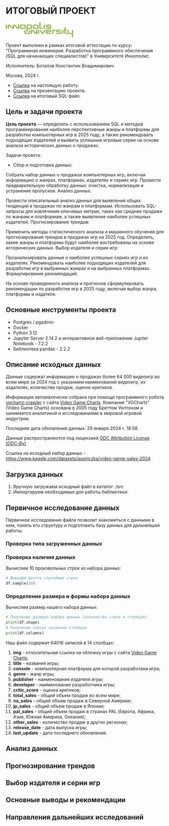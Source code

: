 # ИТОГОВЫЙ ПРОЕКТ

<img src="../extra/img/innopolis-logo.svg" height="48px" href="#"/>

Проект выполнен в рамках итоговой аттестации по курсу: "Программная инженерия. Разработка программного обеспечения (SQL для начинающих специалистов)" в Университете Иннополис.

Исполнитель: Боталов Константин Владимирович

Москва, 2024 г.

* [Ссылка](https://github.com/botalov-pro/innopolis-practicum/blob/main/exam/EXAM_FINAL.MD) на настоящую работу.
* [Ссылка](#) на презентацию проекта.
* [Ссылка](https://github.com/botalov-pro/innopolis-practicum/blob/main/exam/sql/exam_final.sql) на итоговый SQL-файл.

## Цель и задачи проекта

**Цель проекта** — определить c использованием SQL и методов программирования наиболее перспективные жанры и платформы для разработки компьютерных игр в 2025 году, а также рекомендовать подходящих издателей и выявить успешные игровые серии на основе анализа исторических данных о продажах.

Задачи проекта:
- Сбор и подготовка данных:

Собрать набор данных о продажах компьютерных игр, включая информацию о жанрах, платформах, издателях и сериях игр.
Провести предварительную обработку данных: очистка, нормализация и устранение пропусков.
Анализ данных:

Провести описательный анализ данных для выявления общих тенденций в продажах по жанрам и платформам.
Использовать SQL-запросы для извлечения ключевых метрик, таких как средние продажи по жанрам и платформам, а также выявление наиболее успешных издателей.
Прогнозирование трендов:

Применить методы статистического анализа и машинного обучения для прогнозирования трендов в продажах игр на 2025 год.
Определить, какие жанры и платформы будут наиболее востребованы на основе исторических данных.
Выбор издателя и серии игр:

Проанализировать данные о наиболее успешных сериях игр и их издателях.
Рекомендовать наиболее подходящих издателей для разработки игр в выбранных жанрах и на выбранных платформах.
Формулирование рекомендаций:

На основе проведенного анализа и прогнозов сформулировать рекомендации по разработке игр в 2025 году, включая выбор жанра, платформы и издателя.

## Основные инструменты проекта

- Postgres / pgadmin
- Docker
- Python 3.12
- Jupyter Server 2.14.2 и интерактивное веб-приложение Jupiter Notebook - 7.2.2
- Библиотека pandas - 2.2.2

## Описание исходных данных

Данные содержат информацию о продажах более 64 000 видеоигр во всем мире за 2024 год с указанием наименований видеоигр, их издателях, количестве продаж, оценок критиков.

Информация автоматически собрана при помощи программного робота [vgchartz-crawler](https://github.com/baynebrannen/vgchartz-crawler) с сайта [Video Game Charts](https://www.vgchartz.com/). Компания "VGChartz" (Video Game Charts) основана в 2005 году Бреттом Уолтоном и занимается аналитикой и исследованиями в мировой игровой индустрии.  

Последняя дата обновления данных: 29 января 2024 г. 18:58.

Данные распространяются под лицензией [ODC Attribution License (ODC-By)](https://opendatacommons.org/licenses/by/1-0/index.html)

Ссылка на исходный набор данных - https://www.kaggle.com/datasets/asaniczka/video-game-sales-2024

## Загрузка данных

1. Вручную загружаем исходный файл в каталог ./src
2. Импортируем необходимые для работы библиотеки:

## Первичное исследование данных

Первичное исследование файла позволит знакомиться с данными в нем, понять его структуру и подготовить базу данных для дальнейшей работы.

### Проверка типа загруженных данных

### Проверка наличия данных

Вычислим 10 произвольных строк из набора данных:

```python
# Выводим десять случайных строк
df.sample(10)
```
### Определение размера и формы набора данных

Вычислим размер нашего набора данных:

```python
# Получение размера набора данных (количество строк и столбцов)
print(df.shape)
# Получение списка названий столбцов
print(df.columns)
```

Наш файл содержит 64016 записей в 14 столбцах:

1. **img** - относительная ссылка на обложку игры с сайта [Video Game Charts](https://www.vgchartz.com/);
2. **title** - название игры;
3. **console** - компьютерная платформа для которой разработана игра;
4. **genre** - жанр игры;
5. **publisher** - наименование издателя игры;
6. **developer** - наименование разработчика игры;
7. **critic_score** - оценка критиков;
8. **total_sales** - общий объем продаж во всем мире;
9. **na_sales** - общий объем продаж в Северной Америке;
10. **jp_sales** - общий объем продаж в Японии;
11. **pal_sales** - общий объем продаж в странах PAL (Европа, Африка, Азия, Южная Америка, Океания);
12. **other_sales** - количество продаж в других регионах;
13. **release_date** - дата выпуска игры;
14. **last_update** - дата последнего обновления.

## Анализ данных

## Прогнозирование трендов

## Выбор издателя и серии игр

## Основные выводы и рекомендации

## Направления дальнейших исследований